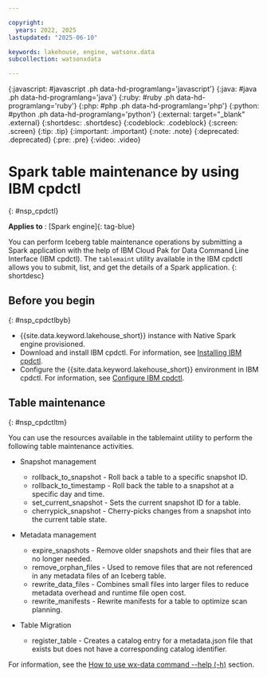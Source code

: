 ```yaml
---

copyright:
  years: 2022, 2025
lastupdated: "2025-06-10"

keywords: lakehouse, engine, watsonx.data
subcollection: watsonxdata

---
```


{:javascript: #javascript .ph data-hd-programlang='javascript'}
{:java: #java .ph data-hd-programlang='java'}
{:ruby: #ruby .ph data-hd-programlang='ruby'}
{:php: #php .ph data-hd-programlang='php'}
{:python: #python .ph data-hd-programlang='python'}
{:external: target="_blank" .external}
{:shortdesc: .shortdesc}
{:codeblock: .codeblock}
{:screen: .screen}
{:tip: .tip}
{:important: .important}
{:note: .note}
{:deprecated: .deprecated}
{:pre: .pre}
{:video: .video}

# Spark table maintenance by using IBM cpdctl
{: #nsp_cpdctl}


**Applies to** : [Spark engine]{: tag-blue}


You can perform Iceberg table maintenance operations by submitting a Spark application with the help of IBM Cloud Pak for Data Command Line Interface (IBM cpdctl). The `tablemaint` utility available in the IBM cpdctl allows you to submit, list, and get the details of a Spark application.
{: shortdesc}

## Before you begin
{: #nsp_cpdctlbyb}

- {{site.data.keyword.lakehouse_short}} instance with Native Spark engine provisioned.
- Download and install IBM cpdctl. For information, see [Installing IBM cpdctl](https://ibmdocs-test.dcs.ibm.com/docs/en/SSDZ38_2.2.x_test?topic=cpdclic-downloading-installing-cloud-pak-data-command-line-interface-cpdctl).
- Configure the {{site.data.keyword.lakehouse_short}} environment in IBM cpdctl. For information, see [Configure IBM cpdctl](https://ibmdocs-test.dcs.ibm.com/docs/en/SSDZ38_2.2.x_test?topic=cpdctl-config-commands-usage).

## Table maintenance
{: #nsp_cpdctltm}

You can use the resources available in the tablemaint utility to perform the following table maintenance activities.

- Snapshot management

   * rollback_to_snapshot - Roll back a table to a specific snapshot ID.
   * rollback_to_timestamp - Roll back the table to a snapshot at a specific day and time.
   * set_current_snapshot - Sets the current snapshot ID for a table.
   * cherrypick_snapshot - Cherry-picks changes from a snapshot into the current table state.

- Metadata management

   * expire_snapshots - Remove older snapshots and their files that are no longer needed.
   * remove_orphan_files - Used to remove files that are not referenced in any metadata files of an Iceberg table.
   * rewrite_data_files - Combines small files into larger files to reduce metadata overhead and runtime file open cost.
   * rewrite_manifests - Rewrite manifests for a table to optimize scan planning.

- Table Migration

   * register_table - Creates a catalog entry for a metadata.json file that exists but does not have a corresponding catalog identifier.

For information, see the [How to use wx-data command --help (-h)](https://ibmdocs-test.dcs.ibm.com/docs/en/SSDZ38_2.2.x_test?topic=cpdctl-wx-data-commands-usage#cpdctl-commands_wx-data__section_npb_sr3_42c) section.
